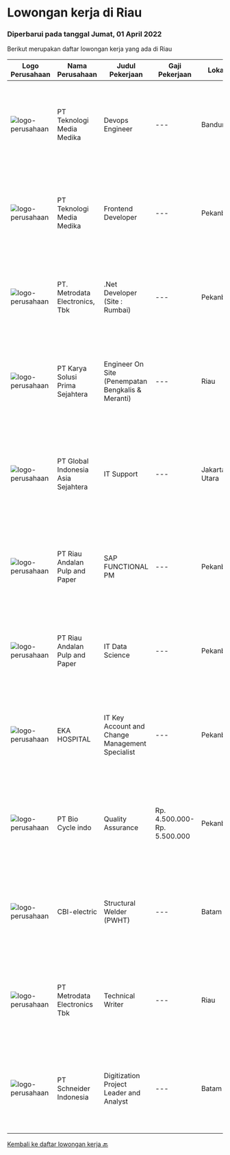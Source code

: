 
  # Lowongan kerja di Riau

  ### Diperbarui pada tanggal Jumat, 01 April 2022

  Berikut merupakan daftar lowongan kerja yang ada di Riau

  |Logo Perusahaan | Nama Perusahaan | Judul Pekerjaan | Gaji Pekerjaan | Lokasi | Deskripsi | Tanggal diunggah | Pranala |
  | -------------- | --------------- | --------------- | --------- | --------- | -------------- | ------- | ----------- |
  |![logo-perusahaan](https://image-service-cdn.seek.com.au/c2a52d685b8463bd80621ce3a68f3421e0eee211/ee4dce1061f3f616224767ad58cb2fc751b8d2dc)|PT Teknologi Media Medika|Devops Engineer|---|Bandung|Kualifikasi Memiliki pengetahuan mengenai konsep DevOps Memahami cara menggunakan tool automasi seperti Jenkins Mengerti cara menggunakan VCS (version...|Kamis, 31 Maret 2022|https://www.jobstreet.co.id/id/job/devops-engineer-3828667?token=0~f8294c53-32f2-4820-a457-96d6f9428d26&sectionRank=1&jobId=jobstreet-id-job-3828667|
|![logo-perusahaan](https://image-service-cdn.seek.com.au/c2a52d685b8463bd80621ce3a68f3421e0eee211/ee4dce1061f3f616224767ad58cb2fc751b8d2dc)|PT Teknologi Media Medika|Frontend Developer|---|Pekanbaru|Job Requirements Strong knowledge of Javascript Strong knowledge in ReactJS concepts along with it's popular accompanying libraries such as Redux,...|Rabu, 23 Maret 2022|https://www.jobstreet.co.id/id/job/frontend-developer-3830261?token=0~f8294c53-32f2-4820-a457-96d6f9428d26&sectionRank=2&jobId=jobstreet-id-job-3830261|
|![logo-perusahaan](https://image-service-cdn.seek.com.au/0d75518309b56a3cff39daa569b0ba02cc7a22f2/ee4dce1061f3f616224767ad58cb2fc751b8d2dc)|PT. Metrodata Electronics, Tbk|.Net Developer (Site : Rumbai)|---|Pekanbaru|We are looking for an experienced .NET Developer to join our team. If you have excellent programming skills and a passion for developing applications...|Rabu, 23 Maret 2022|https://www.jobstreet.co.id/id/job/.net-developer-site-%3A-rumbai-3812171?token=0~f8294c53-32f2-4820-a457-96d6f9428d26&sectionRank=3&jobId=jobstreet-id-job-3812171|
|![logo-perusahaan](https://image-service-cdn.seek.com.au/bb0f2c313297f2db3d497466b95d7da85644edc0/ee4dce1061f3f616224767ad58cb2fc751b8d2dc)|PT Karya Solusi Prima Sejahtera|Engineer On Site (Penempatan Bengkalis & Meranti)|---|Riau|Kualifikasi : Pendidikan minimal D3/S1 Teknik Informatika/Teknik Telekomunikasi Memiliki pengalaman pekerjaan di bidang yang sama minimal 1 tahun...|Minggu, 20 Maret 2022|https://www.jobstreet.co.id/id/job/engineer-on-site-penempatan-bengkalis-meranti-3817780?token=0~f8294c53-32f2-4820-a457-96d6f9428d26&sectionRank=4&jobId=jobstreet-id-job-3817780|
|![logo-perusahaan](https://image-service-cdn.seek.com.au/31a5ed8651ade3bb9a2b2761e3dc59dda1e4c90d/ee4dce1061f3f616224767ad58cb2fc751b8d2dc)|PT Global Indonesia Asia Sejahtera|IT Support|---|Jakarta Utara|Job Description: Memahami Konfigurasi Router Mikrotik (Diutamakan) Melakukan Maintenance Server Melakukan Komunikasi Dengan Pihak Eksternal (Isp,...|Selasa, 15 Maret 2022|https://www.jobstreet.co.id/id/job/it-support-3822147?token=0~f8294c53-32f2-4820-a457-96d6f9428d26&sectionRank=5&jobId=jobstreet-id-job-3822147|
|![logo-perusahaan](https://image-service-cdn.seek.com.au/1cbc2bb2833016eb89f4c08435ee8e7db8e43f63/ee4dce1061f3f616224767ad58cb2fc751b8d2dc)|PT Riau Andalan Pulp and Paper|SAP FUNCTIONAL PM|---|Pekanbaru|This position will be the administrator of our SAP PM module. It will provides our organization an integrated maintenance activities data, closely...|Rabu, 09 Maret 2022|https://www.jobstreet.co.id/id/job/sap-functional-pm-3814049?token=0~f8294c53-32f2-4820-a457-96d6f9428d26&sectionRank=6&jobId=jobstreet-id-job-3814049|
|![logo-perusahaan](https://image-service-cdn.seek.com.au/1cbc2bb2833016eb89f4c08435ee8e7db8e43f63/ee4dce1061f3f616224767ad58cb2fc751b8d2dc)|PT Riau Andalan Pulp and Paper|IT Data Science|---|Pekanbaru|General Responsibility Provide essential statistical support to the science and technology Plan meaningful studies; statistically analyze and...|Rabu, 09 Maret 2022|https://www.jobstreet.co.id/id/job/it-data-science-3814028?token=0~f8294c53-32f2-4820-a457-96d6f9428d26&sectionRank=7&jobId=jobstreet-id-job-3814028|
|![logo-perusahaan](https://image-service-cdn.seek.com.au/da4ab936722ba3810d001fb0bfef6b5e09bcd624/ee4dce1061f3f616224767ad58cb2fc751b8d2dc)|EKA HOSPITAL|IT Key Account and Change Management Specialist|---|Pekanbaru|Responsibilities:  Fully responsible to handles all IT product implementation from planning until implementation, including user training, in order to...|Selasa, 08 Maret 2022|https://www.jobstreet.co.id/id/job/it-key-account-and-change-management-specialist-3812764?token=0~f8294c53-32f2-4820-a457-96d6f9428d26&sectionRank=8&jobId=jobstreet-id-job-3812764|
|![logo-perusahaan](https://image-service-cdn.seek.com.au/7cbfe8885cdf2feafb627874d6efd48edb4c0344/ee4dce1061f3f616224767ad58cb2fc751b8d2dc)|PT Bio Cycle indo|Quality Assurance|Rp. 4.500.000-Rp. 5.500.000|Pekanbaru|Job desc:  Do certification related to Quality Assurance (HACCP, ISO 22000,etc) Develop Quality assurance system Work with Department of R&amp;D and...|Jumat, 04 Maret 2022|https://www.jobstreet.co.id/id/job/quality-assurance-3809501?token=0~f8294c53-32f2-4820-a457-96d6f9428d26&sectionRank=9&jobId=jobstreet-id-job-3809501|
|![logo-perusahaan](https://i.ibb.co/sqvTCh9/112815900-stock-vector-no-image-available-icon-flat-vector.webp)|CBI-electric|Structural Welder (PWHT)|---|Batam|Job Overview:Over-all responsibility is project execution of Welder Structural procedures activities.Key Tasks and Responsibilities: Able to operate...|Kamis, 31 Maret 2022|https://www.jobstreet.co.id/id/job/structural-welder-pwht-1031117317?token=0~f8294c53-32f2-4820-a457-96d6f9428d26&sectionRank=10&jobId=jobstreet-id-job-1031117317|
|![logo-perusahaan](https://image-service-cdn.seek.com.au/0d75518309b56a3cff39daa569b0ba02cc7a22f2/ee4dce1061f3f616224767ad58cb2fc751b8d2dc)|PT Metrodata Electronics Tbk|Technical Writer|---|Riau|Candidate must possess at least a Bachelor's Degree, Computer Science/Information Technology At least 1 year(s) of working experience in the related...|Selasa, 29 Maret 2022|https://www.jobstreet.co.id/id/job/technical-writer-1030956338?token=0~f8294c53-32f2-4820-a457-96d6f9428d26&sectionRank=11&jobId=jobstreet-id-job-1030956338|
|![logo-perusahaan](https://image-service-cdn.seek.com.au/630e6f36eddf12aa2a9f090c449e02964b55a0a1/ee4dce1061f3f616224767ad58cb2fc751b8d2dc)|PT Schneider Indonesia|Digitization Project Leader and Analyst|---|Batam|Do you dream of working in a company that is driven by a meaningful purpose? An inclusive company that empowers you to do your best and be...|Selasa, 29 Maret 2022|https://www.jobstreet.co.id/id/job/digitization-project-leader-and-analyst-1031034896?token=0~f8294c53-32f2-4820-a457-96d6f9428d26&sectionRank=12&jobId=jobstreet-id-job-1031034896|


  [Kembali ke daftar lowongan kerja 🔙](../README.md#daftar-lowongan-kerja)
  